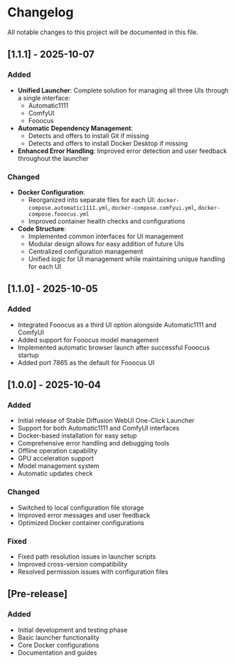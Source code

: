 # Changelog

All notable changes to this project will be documented in this file.

## [1.1.1] - 2025-10-07
### Added
- **Unified Launcher**: Complete solution for managing all three UIs through a single interface:
  - Automatic1111
  - ComfyUI
  - Fooocus
- **Automatic Dependency Management**:
  - Detects and offers to install Git if missing
  - Detects and offers to install Docker Desktop if missing
- **Enhanced Error Handling**: Improved error detection and user feedback throughout the launcher

### Changed
- **Docker Configuration**:
  - Reorganized into separate files for each UI: `docker-compose.automatic1111.yml`, `docker-compose.comfyui.yml`, `docker-compose.fooocus.yml`
  - Improved container health checks and configurations
- **Code Structure**:
  - Implemented common interfaces for UI management
  - Modular design allows for easy addition of future UIs
  - Centralized configuration management
  - Unified logic for UI management while maintaining unique handling for each UI

## [1.1.0] - 2025-10-05
### Added
- Integrated Fooocus as a third UI option alongside Automatic1111 and ComfyUI
- Added support for Fooocus model management
- Implemented automatic browser launch after successful Fooocus startup
- Added port 7865 as the default for Fooocus UI

## [1.0.0] - 2025-10-04
### Added
- Initial release of Stable Diffusion WebUI One-Click Launcher
- Support for both Automatic1111 and ComfyUI interfaces
- Docker-based installation for easy setup
- Comprehensive error handling and debugging tools
- Offline operation capability
- GPU acceleration support
- Model management system
- Automatic updates check

### Changed
- Switched to local configuration file storage
- Improved error messages and user feedback
- Optimized Docker container configurations

### Fixed
- Fixed path resolution issues in launcher scripts
- Improved cross-version compatibility
- Resolved permission issues with configuration files

## [Pre-release]
### Added
- Initial development and testing phase
- Basic launcher functionality
- Core Docker configurations
- Documentation and guides
